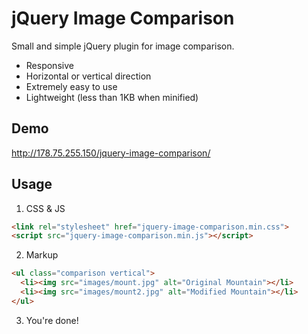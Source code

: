# jQuery Image Comparison
Small and simple jQuery plugin for image comparison.
* Responsive
* Horizontal or vertical direction
* Extremely easy to use
* Lightweight (less than 1KB when minified)
## Demo
http://178.75.255.150/jquery-image-comparison/
## Usage
1. CSS & JS
```html
<link rel="stylesheet" href="jquery-image-comparison.min.css">
<script src="jquery-image-comparison.min.js"></script>
```
2. Markup
```html
<ul class="comparison vertical">
  <li><img src="images/mount.jpg" alt="Original Mountain"></li>
  <li><img src="images/mount2.jpg" alt="Modified Mountain"></li>
</ul>
```
3. You're done!
